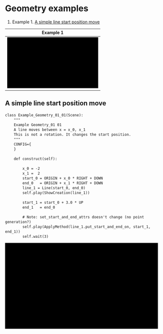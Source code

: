 # Geometry examples
1. Example 1. [A simple line start position move](https://github.com/yamauchih/3b1b_manim_examples/blob/master/geometry/readme_example_geometry.md#a-simple-line-start-position-move)

| Example 1 |
| --- |
|<img src ="https://github.com/yamauchih/3b1b_manim_examples/blob/master/geometry/gifs/Example_Geometry_01_01.gif" width=300/>|


## A simple line start position move

```python3
class Example_Geometry_01_01(Scene):
    """
    Example Geometry_01 01
    A line moves between x = x_0, x_1
    This is not a rotation. It changes the start position.
    """
    CONFIG={
    }

    def construct(self):

        x_0 = -2
        x_1 =  2
        start_0 = ORIGIN + x_0 * RIGHT + DOWN
        end_0   = ORIGIN + x_1 * RIGHT + DOWN
        line_1 = Line(start_0, end_0)
        self.play(ShowCreation(line_1))

        start_1 = start_0 + 3.0 * UP
        end_1   = end_0

        # Note: set_start_and_end_attrs doesn't change (no point generation?)
        self.play(ApplyMethod(line_1.put_start_and_end_on, start_1, end_1))
        self.wait(3)
```

<p align="center"><img src ="https://github.com/yamauchih/3b1b_manim_examples/blob/master/geometry/gifs/Example_geometry_01_01.gif" width=800/></p>

